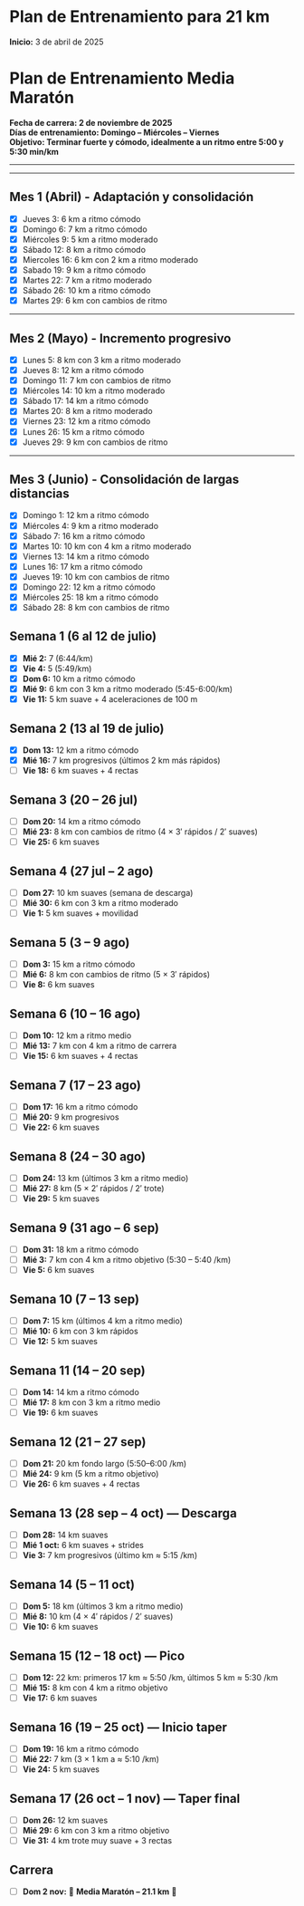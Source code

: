 # Plan de Entrenamiento para 21 km 

**Inicio:** 3 de abril de 2025 
# Plan de Entrenamiento Media Maratón  
**Fecha de carrera: 2 de noviembre de 2025**  
**Días de entrenamiento: Domingo – Miércoles – Viernes**  
**Objetivo: Terminar fuerte y cómodo, idealmente a un ritmo entre 5:00 y 5:30 min/km**

---

---

## Mes 1 (Abril) - Adaptación y consolidación
- [x] Jueves 3: 6 km a ritmo cómodo  
- [x] Domingo 6: 7 km a ritmo cómodo  
- [x] Miércoles 9: 5 km a ritmo moderado  
- [x] Sábado 12: 8 km a ritmo cómodo  
- [x] Miercoles 16: 6 km con 2 km a ritmo moderado  
- [x] Sabado 19: 9 km a ritmo cómodo  
- [x] Martes 22: 7 km a ritmo moderado  
- [x] Sábado 26: 10 km a ritmo cómodo
- [x] Martes 29: 6 km con cambios de ritmo

---

## Mes 2 (Mayo) - Incremento progresivo
- [x] Lunes 5: 8 km con 3 km a ritmo moderado  
- [x] Jueves 8: 12 km a ritmo cómodo  
- [x] Domingo 11: 7 km con cambios de ritmo  
- [x] Miércoles 14: 10 km a ritmo moderado  
- [x] Sábado 17: 14 km a ritmo cómodo  
- [x] Martes 20: 8 km a ritmo moderado  
- [x] Viernes 23: 12 km a ritmo cómodo  
- [x] Lunes 26: 15 km a ritmo cómodo  
- [x] Jueves 29: 9 km con cambios de ritmo

---

## Mes 3 (Junio) - Consolidación de largas distancias
- [x] Domingo 1: 12 km a ritmo cómodo  
- [x] Miércoles 4: 9 km a ritmo moderado  
- [x] Sábado 7: 16 km a ritmo cómodo  
- [x] Martes 10: 10 km con 4 km a ritmo moderado  
- [x] Viernes 13: 14 km a ritmo cómodo  
- [x] Lunes 16: 17 km a ritmo cómodo  
- [x] Jueves 19: 10 km con cambios de ritmo  
- [x] Domingo 22: 12 km a ritmo cómodo  
- [x] Miércoles 25: 18 km a ritmo cómodo  
- [x] Sábado 28: 8 km con cambios de ritmo

## Semana 1 (6 al 12 de julio)
- [x] **Mié 2:** 7 (6:44/km) 
- [x] **Vie 4:** 5 (5:49/km)  
- [x] **Dom 6:** 10 km a ritmo cómodo  
- [X] **Mié 9:** 6 km con 3 km a ritmo moderado (5:45-6:00/km)  
- [X] **Vie 11:** 5 km suave + 4 aceleraciones de 100 m  

## Semana 2 (13 al 19 de julio)
- [X] **Dom 13:** 12 km a ritmo cómodo  
- [X] **Mié 16:** 7 km progresivos (últimos 2 km más rápidos)  
- [ ] **Vie 18:** 6 km suaves + 4 rectas

## Semana 3 (20 – 26 jul)
- [ ] **Dom 20:** 14 km a ritmo cómodo  
- [ ] **Mié 23:** 8 km con cambios de ritmo (4 × 3′ rápidos / 2′ suaves)  
- [ ] **Vie 25:** 6 km suaves  

## Semana 4 (27 jul – 2 ago)
- [ ] **Dom 27:** 10 km suaves (semana de descarga)  
- [ ] **Mié 30:** 6 km con 3 km a ritmo moderado  
- [ ] **Vie 1:** 5 km suaves + movilidad  

## Semana 5 (3 – 9 ago)
- [ ] **Dom 3:** 15 km a ritmo cómodo  
- [ ] **Mié 6:** 8 km con cambios de ritmo (5 × 3′ rápidos)  
- [ ] **Vie 8:** 6 km suaves  

## Semana 6 (10 – 16 ago)
- [ ] **Dom 10:** 12 km a ritmo medio  
- [ ] **Mié 13:** 7 km con 4 km a ritmo de carrera  
- [ ] **Vie 15:** 6 km suaves + 4 rectas  

## Semana 7 (17 – 23 ago)
- [ ] **Dom 17:** 16 km a ritmo cómodo  
- [ ] **Mié 20:** 9 km progresivos  
- [ ] **Vie 22:** 6 km suaves  

## Semana 8 (24 – 30 ago)
- [ ] **Dom 24:** 13 km (últimos 3 km a ritmo medio)  
- [ ] **Mié 27:** 8 km (5 × 2′ rápidos / 2′ trote)  
- [ ] **Vie 29:** 5 km suaves  

## Semana 9 (31 ago – 6 sep)
- [ ] **Dom 31:** 18 km a ritmo cómodo  
- [ ] **Mié 3:** 7 km con 4 km a ritmo objetivo (5:30 – 5:40 /km)  
- [ ] **Vie 5:** 6 km suaves  

## Semana 10 (7 – 13 sep)
- [ ] **Dom 7:** 15 km (últimos 4 km a ritmo medio)  
- [ ] **Mié 10:** 6 km con 3 km rápidos  
- [ ] **Vie 12:** 5 km suaves  

## Semana 11 (14 – 20 sep)
- [ ] **Dom 14:** 14 km a ritmo cómodo  
- [ ] **Mié 17:** 8 km con 3 km a ritmo medio  
- [ ] **Vie 19:** 6 km suaves  

## Semana 12 (21 – 27 sep)
- [ ] **Dom 21:** 20 km fondo largo (5:50–6:00 /km)  
- [ ] **Mié 24:** 9 km (5 km a ritmo objetivo)  
- [ ] **Vie 26:** 6 km suaves + 4 rectas  

## Semana 13 (28 sep – 4 oct) — Descarga
- [ ] **Dom 28:** 14 km suaves  
- [ ] **Mié 1 oct:** 6 km suaves + strides  
- [ ] **Vie 3:** 7 km progresivos (último km ≈ 5:15 /km)  

## Semana 14 (5 – 11 oct)
- [ ] **Dom 5:** 18 km (últimos 3 km a ritmo medio)  
- [ ] **Mié 8:** 10 km (4 × 4′ rápidos / 2′ suaves)  
- [ ] **Vie 10:** 6 km suaves  

## Semana 15 (12 – 18 oct) — Pico
- [ ] **Dom 12:** 22 km: primeros 17 km ≈ 5:50 /km, últimos 5 km ≈ 5:30 /km  
- [ ] **Mié 15:** 8 km con 4 km a ritmo objetivo  
- [ ] **Vie 17:** 6 km suaves  

## Semana 16 (19 – 25 oct) — Inicio taper
- [ ] **Dom 19:** 16 km a ritmo cómodo  
- [ ] **Mié 22:** 7 km (3 × 1 km a ≈ 5:10 /km)  
- [ ] **Vie 24:** 5 km suaves  

## Semana 17 (26 oct – 1 nov) — Taper final
- [ ] **Dom 26:** 12 km suaves  
- [ ] **Mié 29:** 6 km con 3 km a ritmo objetivo  
- [ ] **Vie 31:** 4 km trote muy suave + 3 rectas  

## Carrera
- [ ] **Dom 2 nov:** 🎉 **Media Maratón – 21.1 km** 🎉  

 
